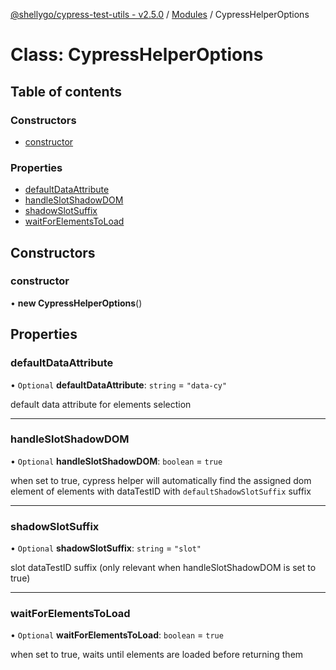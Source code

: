 [@shellygo/cypress-test-utils - v2.5.0](../README.md) / [Modules](../modules.md) / CypressHelperOptions

# Class: CypressHelperOptions

## Table of contents

### Constructors

- [constructor](CypressHelperOptions.md#constructor)

### Properties

- [defaultDataAttribute](CypressHelperOptions.md#defaultdataattribute)
- [handleSlotShadowDOM](CypressHelperOptions.md#handleslotshadowdom)
- [shadowSlotSuffix](CypressHelperOptions.md#shadowslotsuffix)
- [waitForElementsToLoad](CypressHelperOptions.md#waitforelementstoload)

## Constructors

### constructor

• **new CypressHelperOptions**()

## Properties

### defaultDataAttribute

• `Optional` **defaultDataAttribute**: `string` = `"data-cy"`

default data attribute for elements selection

___

### handleSlotShadowDOM

• `Optional` **handleSlotShadowDOM**: `boolean` = `true`

when set to true, cypress helper will automatically find the assigned dom element of elements with dataTestID
with `defaultShadowSlotSuffix` suffix

___

### shadowSlotSuffix

• `Optional` **shadowSlotSuffix**: `string` = `"slot"`

slot dataTestID suffix (only relevant when handleSlotShadowDOM  is set to true)

___

### waitForElementsToLoad

• `Optional` **waitForElementsToLoad**: `boolean` = `true`

when set to true, waits until elements are loaded before returning them

